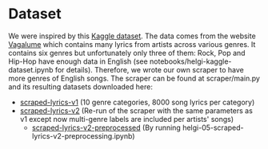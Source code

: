 # Dataset

We were inspired by this [Kaggle dataset](https://www.kaggle.com/neisse/scrapped-lyrics-from-6-genres). The data comes from the website [Vagalume](https://www.vagalume.com.br) which contains many lyrics from artists across various genres. It contains six genres but unfortunately only three of them: Rock, Pop and Hip-Hop have enough data in English (see notebooks/helgi-kaggle-dataset.ipynb for details). Therefore, we wrote our own scraper to have more genres of English songs. The scraper can be found at scraper/main.py and its resulting datasets downloaded here:
* [scraped-lyrics-v1](https://drive.google.com/file/d/1IxVxRc8DxBBL7jDZJzaMjhWw4rBGqPKg/view?usp=sharing) (10 genre categories, 8000 song lyrics per category)
* [scraped-lyrics-v2](https://drive.google.com/file/d/1GMqCpl2uGhRj7xrz4l40cYYV4U2LwZBS/view?usp=sharing) (Re-run of the scraper with the same parameters as v1 except now multi-genre labels are included per artists' songs)
  * [scraped-lyrics-v2-preprocessed](https://drive.google.com/file/d/11W4I3tqU7bOsbLLHlcJ66fqHXGpygmF9/view?usp=sharing) (By running helgi-05-scraped-lyrics-v2-preprocessing.ipynb)
